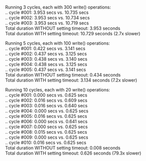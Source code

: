 Running 3 cycles, each with 300 write() operations:  
  .. cycle #001: 3.953 secs vs. 10.735 secs  
  .. cycle #002: 3.953 secs vs. 10.734 secs  
  .. cycle #003: 3.953 secs vs. 10.719 secs  
Total duration WITHOUT setting timeout: 3.953 seconds  
Total duration WITH setting timeout: 10.729 seconds (2.7x slower)  

Running 5 cycles, each with 100 write() operations:  
  .. cycle #001: 0.422 secs vs. 3.141 secs  
  .. cycle #002: 0.437 secs vs. 3.125 secs  
  .. cycle #003: 0.438 secs vs. 3.140 secs  
  .. cycle #004: 0.438 secs vs. 3.125 secs  
  .. cycle #005: 0.437 secs vs. 3.141 secs  
Total duration WITHOUT setting timeout: 0.434 seconds  
Total duration WITH setting timeout: 3.134 seconds (7.2x slower)  

Running 10 cycles, each with 20 write() operations:  
  .. cycle #001: 0.000 secs vs. 0.625 secs  
  .. cycle #002: 0.016 secs vs. 0.609 secs  
  .. cycle #003: 0.016 secs vs. 0.640 secs  
  .. cycle #004: 0.000 secs vs. 0.625 secs  
  .. cycle #005: 0.016 secs vs. 0.625 secs  
  .. cycle #006: 0.000 secs vs. 0.641 secs  
  .. cycle #007: 0.000 secs vs. 0.625 secs  
  .. cycle #008: 0.015 secs vs. 0.625 secs  
  .. cycle #009: 0.000 secs vs. 0.625 secs  
  .. cycle #010: 0.016 secs vs. 0.625 secs  
Total duration WITHOUT setting timeout: 0.008 seconds  
Total duration WITH setting timeout: 0.626 seconds (79.3x slower)
